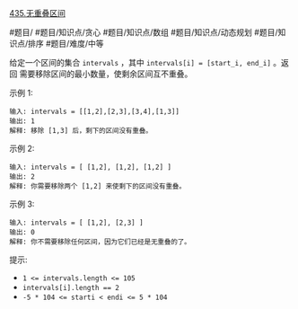 [435.无重叠区间](https://leetcode-cn.com/problems/non-overlapping-intervals)

#题目/ #题目/知识点/贪心 #题目/知识点/数组 #题目/知识点/动态规划 #题目/知识点/排序 #题目/难度/中等

给定一个区间的集合 `intervals` ，其中 `intervals[i] = [start_i, end_i]` 。返回 需要移除区间的最小数量，使剩余区间互不重叠。

示例 1:
```
输入: intervals = [[1,2],[2,3],[3,4],[1,3]]
输出: 1
解释: 移除 [1,3] 后，剩下的区间没有重叠。
```

示例 2:
```
输入: intervals = [ [1,2], [1,2], [1,2] ]
输出: 2
解释: 你需要移除两个 [1,2] 来使剩下的区间没有重叠。
```

示例 3:
```
输入: intervals = [ [1,2], [2,3] ]
输出: 0
解释: 你不需要移除任何区间，因为它们已经是无重叠的了。
```

提示:
* `1 <= intervals.length <= 105`
* `intervals[i].length == 2`
* `-5 * 104 <= starti < endi <= 5 * 104`